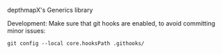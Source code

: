 depthmapX's Generics library

Development:
Make sure that git hooks are enabled, to avoid committing minor issues:

```{bash}
git config --local core.hooksPath .githooks/
```
